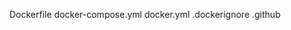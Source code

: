 Dockerfile
docker-compose.yml
docker.yml
.dockerignore
.github
<!-- REDIS_URL=redis://redis-17754.c241.us-east-1-4.ec2.redns.redis-cloud.com:17754 -->
